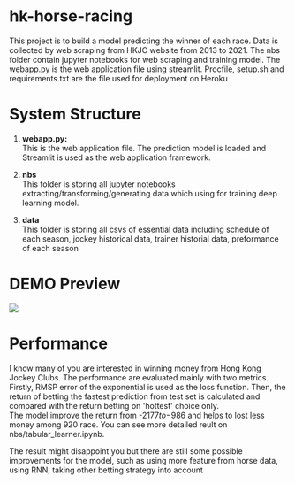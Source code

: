 # hk-horse-racing
This project is to build a model predicting the winner of each race.
Data is collected by web scraping from HKJC website from 2013 to 2021.
The nbs folder contain jupyter notebooks for web scraping and training model.
The webapp.py is the web application file using streamlit.
Procfile, setup.sh and requirements.txt are the file used for deployment on Heroku

# System Structure
1. **webapp.py:**\
This is the web application file. The prediction model is loaded and Streamlit is used as the web application framework.

2. **nbs**\
This folder is storing all jupyter notebooks extracting/transforming/generating data which using for training deep learning model.

3. **data**\
This folder is storing all csvs of essential data including schedule of each season, jockey historical data, trainer historial data, preformance of each season

# DEMO Preview
![](data/pic/demo.gif)

# Performance
I know many of you are interested in winning money from Hong Kong Jockey Clubs.
The performance are evaluated mainly with two metrics. Firstly, RMSP error of the exponential is used as the loss function.
Then, the return of betting the fastest prediction from test set is calculated and compared with the return betting on 'hottest' choice only.\
The model improve the return from -$2177 to -$986 and helps to lost less money among 920 race.
You can see more detailed reult on nbs/tabular_learner.ipynb.

The result might disappoint you but there are still some possible improvements for the model, such as using more feature from horse data, using RNN, taking other betting strategy into account
